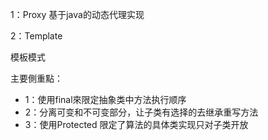 


1：Proxy
基于java的动态代理实现


2：Template

  模板模式

  主要側重點：

- 1：使用final來限定抽象类中方法执行顺序
- 2：分离可变和不可变部分，让子类有选择的去继承重写方法
- 3：使用Protected 限定了算法的具体类实现只对子类开放

